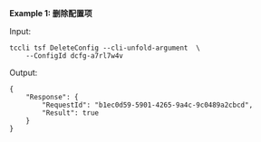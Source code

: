**Example 1: 删除配置项**



Input: 

```
tccli tsf DeleteConfig --cli-unfold-argument  \
    --ConfigId dcfg-a7rl7w4v
```

Output: 
```
{
    "Response": {
        "RequestId": "b1ec0d59-5901-4265-9a4c-9c0489a2cbcd",
        "Result": true
    }
}
```

